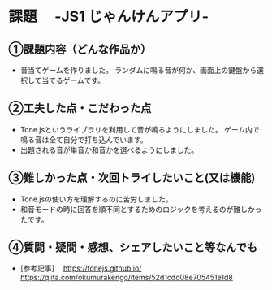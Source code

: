 # 課題　 -JS1 じゃんけんアプリ-

## ①課題内容（どんな作品か）
- 音当てゲームを作りました。
  ランダムに鳴る音が何か、画面上の鍵盤から選択して当てるゲームです。

## ②工夫した点・こだわった点
- Tone.jsというライブラリを利用して音が鳴るようにしました。
  ゲーム内で鳴る音は全て自分で打ち込んでいます。
- 出題される音が単音か和音かを選べるようにしました。

## ③難しかった点・次回トライしたいこと(又は機能)
- Tone.jsの使い方を理解するのに苦労しました。
- 和音モードの時に回答を順不同とするためのロジックを考えるのが難しかったです。

## ④質問・疑問・感想、シェアしたいこと等なんでも
- [参考記事]
　https://tonejs.github.io/
　https://qiita.com/okumurakengo/items/52d1cdd08e705451e1d8